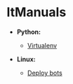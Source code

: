# ItManuals

- **Python:**
  - [Virtualenv](markdown/venv.md)

- **Linux:**
  - [Deploy bots](markdown/deploy_tg_bot.md)